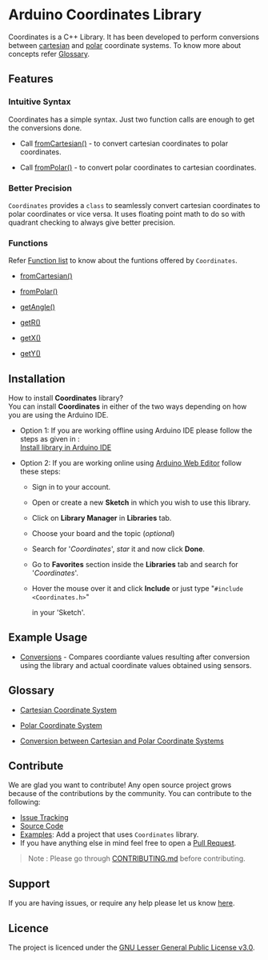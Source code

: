 # Arduino Coordinates Library

Coordinates is a C++ Library. It has been developed to perform conversions
between [cartesian](Glossary/Cartesian%20Coordinate%20System.md) and [polar](Glossary/Polar%20Coordinate%20System.md) coordinate systems.
To know more about concepts refer [Glossary](#Glossary).

## Features

### Intuitive Syntax

Coordinates has a simple syntax.
Just two function calls are enough to get the conversions done.

* Call [fromCartesian()](/Functions/fromCartesian().adoc) - to convert cartesian coordinates to polar coordinates.

* Call [fromPolar()](/Functions/fromPolar().adoc) - to convert polar coordinates to cartesian coordinates.

### Better Precision

`Coordinates` provides a `class` to seamlessly convert cartesian coordinates to polar coordinates or vice versa.
It uses floating point math to do so with quadrant checking to always give better precision.

### Functions

Refer [Function list](/Functions) to know about the funtions offered by `Coordinates`.

* [fromCartesian()](/Functions/fromCartesian().adoc)

* [fromPolar()](Functions/fromPolar().adoc)

* [getAngle()](Functions/getAngle().adoc)

* [getR()](/Functions/getR().adoc)

* [getX()](/Functions/getX().adoc)

* [getY()](/Functions/getY().adoc)

## Installation

How to install **Coordinates** library? <br>
You can install **Coordinates** in either of the two ways depending on how you are using the Arduino IDE.

* Option 1: If you are working offline using Arduino IDE please follow the
  steps as given in :
  <br>[Install library in Arduino IDE](https://www.arduino.cc/en/guide/libraries#toc2)

* Option 2: If you are working online using [Arduino Web Editor](https://create.arduino.cc/editor) follow these steps:
  * Sign in to your account.

  * Open or create a new **Sketch**  in which you wish to use this library.

  * Click on **Library Manager** in **Libraries** tab.

  * Choose your board and the topic (*optional*)

  * Search for '*Coordinates*', *star* it and now click **Done**.

  * Go to **Favorites** section inside the **Libraries** tab and search for '*Coordinates*'.

  * Hover the mouse over it and click **Include** or just type "`#include <Coordinates.h>`"

     in your 'Sketch'.

## Example Usage

* [Conversions](examples/Conversions) - Compares coordiante values resulting after conversion using the library and actual coordinate values obtained using sensors.

## Glossary

* [Cartesian Coordinate System](Glossary/Cartesian%20Coordinate%20System.md)

* [Polar Coordinate System](Glossary/Polar%20Coordinate%20System.md)

* [Conversion between Cartesian and Polar Coordinate Systems](Glossary/Conversion.md) 

## Contribute

We are glad you want to contribute!
Any open source project grows because of the contributions by the community.
You can contribute to the following:

* [Issue Tracking](https://github.com/sdumetz/coordinates/issues)
* [Source Code](https://github.com/sdumetz/coordinates/tree/master/src)
* [Examples](examples): Add a project that uses `Coordinates` library.
* If you have anything else in mind feel free to open a [Pull Request](https://github.com/sdumetz/coordinates/pulls).

> Note : Please go through [CONTRIBUTING.md](CONTRIBUTING.md) before contributing.  

## Support

If you are having issues, or require any help please let us know
[here](https://github.com/sdumetz/coordinates/issues).

## Licence

The project is licenced under the  [GNU Lesser General Public License v3.0](https://github.com/sdumetz/coordinates/blob/master/LICENSE).
